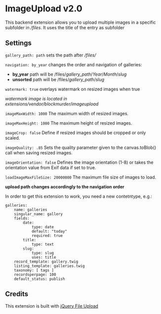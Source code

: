 ImageUpload v2.0
=======================

This backend extension allows you to upload multiple images in a specific subfolder in _/files_. It uses the title of the entry as subfolder

Settings
--------
```gallery_path: path``` sets the path after _/files/_

 ```navigation: by_year``` changes the order and navigation of galleries:
* __by_year__ path will be /files/*gallery_path*/*Year*/*Month*/*slug*
* __unsorted__ path will be /files/*gallery_path*/*slug*

```watermark: true```                 overlays watermark on resized images when true

*watermark image is located in extensions/vendor/blockmurder/imageupload*

```imageMaxWidth: 1000```             The maximum width of resized images.

```imageMaxHeight: 1000```            The maximum height of resized images.

```imageCrop: false```                Define if resized images should be cropped or only scaled.

```imageQuality: .85```               Sets the quality parameter given to the canvas.toBlob() call when saving resized images.

```imageOrientation: false```         Defines the image orientation (1-8) or takes the orientation value from Exif data if set to true.

```loadImageMaxFileSize: 20000000```  The maximum file size of images to load.


__upload path changes accordingly to the navigation order__

In order to get this extension to work, you need a new contetntype, e.g.:

```
galleries:
    name: galleries
    singular_name: gallery
    fields:
        date:
            type: date
            default: "today"
            required: true
        title:
            type: text
        slug:
            type: slug
            uses: title
    record_template: gallery.twig
    listing_template: galleries.twig
    taxonomy: [ tags ]
    recordsperpage: 100
    default_status: publish
```

Credits
-------
This extension is built with [jQuery File Upload](https://blueimp.github.io/jQuery-File-Upload/)
